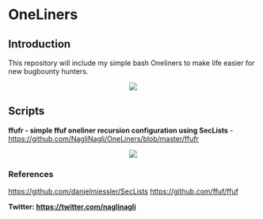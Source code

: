 
# OneLiners

## Introduction

This repository will include my simple bash Oneliners to make life easier for new bugbounty hunters.

<p align="center"> 
<img src="https://raw.githubusercontent.com/NagliNagli/naglinagli.github.io/master/images/BASH.jpeg">
</p>

## Scripts

**ffufr - simple ffuf oneliner recursion configuration using SecLists** - <https://github.com/NagliNagli/OneLiners/blob/master/ffufr>

<p align="center"> 
<img src="https://raw.githubusercontent.com/NagliNagli/naglinagli.github.io/master/images/finalffufr.png">
</p>

### References

<https://github.com/danielmiessler/SecLists>
<https://github.com/ffuf/ffuf>

**Twitter: https://twitter.com/naglinagli** 
